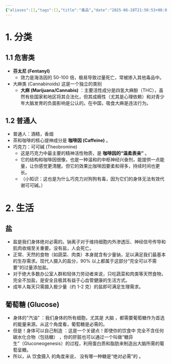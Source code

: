 ```yaml
---
{"aliases":[],"tags":[],"title":"毒品","date":"2025-06-28T21:50:53+08:00","date_modify":"2025-06-28T22:00:54+08:00","dg-publish":true,"permalink":"/__Publish__/05_杂学/毒品/","dgPassFrontmatter":true,"created":"2025-06-28T21:50:53+08:00","updated":"2025-06-28T22:00:54+08:00"}
---
```



# 1. 分类

## 1.1 危害类

- **芬太尼 (Fentanyl)**
	- 效力是海洛因的 50-100 倍，极易导致过量死亡，常被掺入其他毒品中。
- 大麻类 (Cannabinoids) 这是一个独立的类别
    - **大麻 (Marijuana/Cannabis)** ：主要活性成分是四氢大麻酚（THC），虽然有些国家和地区将其合法化，但其成瘾性（尤其是心理依赖）和对青少年大脑发育的负面影响是公认的。在中国，吸食大麻是违法行为。

## 1.2 普通人

- 普通人：酒精，香烟
- 茶和咖啡的核心提神成分是 **咖啡因 (Caffeine)** 。
- 巧克力：可可碱 (Theobromine)
	- 这是巧克力中最主要的精神活性物质，是 **咖啡因的“温柔表亲”** 。
	- 它的结构和咖啡因很像，也是一种温和的中枢神经兴奋剂，能提供一点能量，让你感觉更清醒。但它的效果比咖啡因要柔和得多，持续时间也更长。
	- （小知识：这也是为什么巧克力对狗狗有毒，因为它们的身体无法有效代谢可可碱。）

# 2. 生活

## 盐

- 盐是我们身体绝对必需的。钠离子对于维持细胞内外渗透压、神经信号传导和肌肉收缩至关重要。没有盐，人会死亡。
- 正常、天然的食物（如蔬菜、肉类）本身就含有少量钠，足以满足我们最基本的生存需求。现代人摄入的盐分，90% 以上都属于这部分“完全可以不需要”的过量添加盐。
- 对于绝大多数办公室人群和轻体力劳动者来说，只吃蔬菜和肉类等天然食物，完全不加盐，是安全且极其有益于心血管健康的生活方式。
- 成年人每天只需摄入极少量（约 1-2 克）的盐即可满足生理需求。

## 葡萄糖 (Glucose)

- 身体的“汽油” ：我们身体的所有细胞，尤其是 大脑 ，都需要葡萄糖作为首选的能量来源。从这个角度看，葡萄糖是必需的。
- 但是！身体可以自己制造 ：这是一个关键点！即使你的饮食中 完全不含任何碳水化合物（包括糖） ，你的肝脏也可以通过一个叫做“糖异生”（Gluconeogenesis）的过程，利用蛋白质和脂肪来制造出大脑所需的葡萄呈糖。
- 所以，从 饮食摄入 的角度来说， 没有哪一种糖是“绝对必需”的 。
